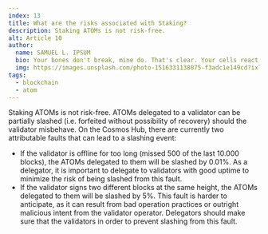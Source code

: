 ```yaml
---
index: 13
title: What are the risks associated with Staking?
description: Staking ATOMs is not risk-free.
alt: Article 10
author: 
  name: SAMUEL L. IPSUM
  bio: Your bones don't break, mine do. That's clear. Your cells react to bacteria and viruses differently than mine. You don't get sick, I do. That's also clear. But for some reason, you and I react the exact same way to water. We swallow it too fast, we choke. We get some in our lungs, we drown. However unreal it may seem, we are connected, you and I. We're on the same curve, just on opposite ends.
  img: https://images.unsplash.com/photo-1516331138075-f3adc1e149cd?ixlib=rb-1.2.1&ixid=MXwxMjA3fDB8MHxwaG90by1wYWdlfHx8fGVufDB8fHw%3D&auto=format&fit=crop&w=800&q=60
tags: 
  - blockchain
  - atom
---
```


Staking ATOMs is not risk-free. ATOMs delegated to a validator can be partially slashed (i.e. forfeited without possibility of recovery) should the validator misbehave. On the Cosmos Hub, there are currently two attributable faults that can lead to a slashing event:

- If the validator is offline for too long (missed 500 of the last 10.000 blocks), the ATOMs delegated to them will be slashed by 0.01%. As a delegator, it is important to delegate to validators with good uptime to minimize the risk of being slashed from this fault. 
- If the validator signs two different blocks at the same height, the ATOMs delegated to them will be slashed by 5%. This fault is harder to anticipate, as it can result from bad operation practices or outright malicious intent from the validator operator. Delegators should make sure that the validators in order to prevent slashing from this fault. 